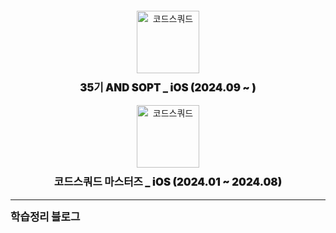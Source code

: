 <div style="text-align: center; margin-top: 20px;">
  <div>
    <img src="https://github.com/user-attachments/assets/c2bafadf-d167-40db-9329-61491b37ebe2" alt="코드스쿼드" width="100">
  </div>
  
  <p style="font-weight: 900; font-size: 1.2em; margin-top: 10px;">
    35기 AND SOPT _ iOS (2024.09 ~ )
  
  <div>
    <img src="https://github.com/user-attachments/assets/cab3a2aa-1096-4619-82c6-fb18000f58ab" alt="코드스쿼드" width="100">
  </div>
  
  <p style="font-weight: 900; font-size: 1.2em; margin-top: 10px;">
    코드스쿼드 마스터즈 _ iOS (2024.01 ~ 2024.08)
  </p>
  
  
</div>

--- 

<p style="font-weight: 900; font-size: 1.2em; margin-top: 10px;">
    <a href="https://joho.tistory.com/" target="_blank" style="text-decoration: none; color: inherit;">
      학습정리 블로그
    </a>
</p>
<!--   <img src="https://capsule-render.vercel.app/api?type=waving&color=bef7b7&height=150&section=header&text=Hello&nbsp;&nbsp;&nbsp;🍎!&fontSize=60&fontColor=ffffff"/> -->
